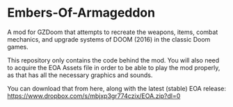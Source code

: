 # Embers-Of-Armageddon
A mod for GZDoom that attempts to recreate the weapons, items, combat mechanics, and upgrade systems of DOOM (2016) in the classic Doom games.

This repository only contains the code behind the mod.  You will also need to acquire the EOA Assets file in order to be able to play the mod properly, as that has all the necessary graphics and sounds.

You can download that from here, along with the latest (stable) EOA release:
https://www.dropbox.com/s/mbjxp3gr774czix/EOA.zip?dl=0
